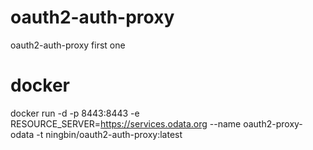 # oauth2-auth-proxy
oauth2-auth-proxy
first one

# docker

docker run -d -p 8443:8443 -e RESOURCE_SERVER=https://services.odata.org --name oauth2-proxy-odata -t ningbin/oauth2-auth-proxy:latest
